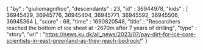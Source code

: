 {
  "by" : "giuliomagnifico",
  "descendants" : 23,
  "id" : 36944978,
  "kids" : [ 36945429, 36945776, 36945404, 36945771, 36945592, 36945506, 36945364 ],
  "score" : 68,
  "time" : 1690820548,
  "title" : "Researchers reached the bottom of ice sheet at -2670m after 7 years of drilling",
  "type" : "story",
  "url" : "https://news.ku.dk/all_news/2023/07/pay-dirt-for-ice-core-scientists-in-east-greenland-as-they-reach-bedrock/"
}
